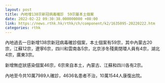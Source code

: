 ```yaml
---
layout: post
title: 內地增138宗新冠病毒確診　59宗屬本土個案
date: 2022-02-22 09:30:38.000000000 +08:00
link: https://news.rthk.hk/rthk/ch/component/k2/1635095-20220222.htm
categories: rthk
---
```


內地過去一日新增138宗新冠病毒確診個案，本土個案有59宗，其中內蒙古20宗，江蘇12宗，遼寧6宗，四川和雲南各5宗，北京涉冬殘奧閉環人員有4宗，湖北4宗，廣東3宗。

新增無症狀感染個案46宗，6宗來自本土，內蒙古、江蘇和四川各有2宗。

內地至今共10萬7989人確診，4636名患者不治，10萬1544人康復出院。
